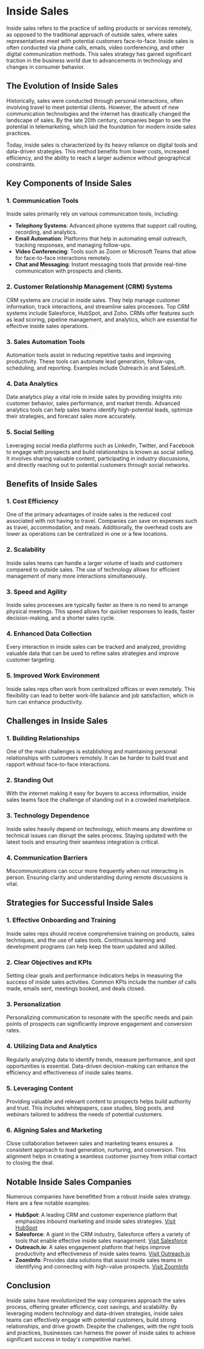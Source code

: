 # Inside Sales

Inside sales refers to the practice of selling products or services remotely, as opposed to the traditional approach of outside sales, where sales representatives meet with potential customers face-to-face. Inside sales is often conducted via phone calls, emails, video conferencing, and other digital communication methods. This sales strategy has gained significant traction in the business world due to advancements in technology and changes in consumer behavior.

## The Evolution of Inside Sales

Historically, sales were conducted through personal interactions, often involving travel to meet potential clients. However, the advent of new communication technologies and the internet has drastically changed the landscape of sales. By the late 20th century, companies began to see the potential in telemarketing, which laid the foundation for modern inside sales practices.

Today, inside sales is characterized by its heavy reliance on digital tools and data-driven strategies. This method benefits from lower costs, increased efficiency, and the ability to reach a larger audience without geographical constraints.

## Key Components of Inside Sales

### 1. **Communication Tools**

Inside sales primarily rely on various communication tools, including:

- **Telephony Systems**: Advanced phone systems that support call routing, recording, and analytics.
- **Email Automation**: Platforms that help in automating email outreach, tracking responses, and managing follow-ups.
- **Video Conferencing**: Tools such as Zoom or Microsoft Teams that allow for face-to-face interactions remotely.
- **Chat and Messaging**: Instant messaging tools that provide real-time communication with prospects and clients.
  
### 2. **Customer Relationship Management (CRM) Systems**

CRM systems are crucial in inside sales. They help manage customer information, track interactions, and streamline sales processes. Top CRM systems include Salesforce, HubSpot, and Zoho. CRMs offer features such as lead scoring, pipeline management, and analytics, which are essential for effective inside sales operations.

### 3. **Sales Automation Tools**

Automation tools assist in reducing repetitive tasks and improving productivity. These tools can automate lead generation, follow-ups, scheduling, and reporting. Examples include Outreach.io and SalesLoft.

### 4. **Data Analytics**

Data analytics play a vital role in inside sales by providing insights into customer behavior, sales performance, and market trends. Advanced analytics tools can help sales teams identify high-potential leads, optimize their strategies, and forecast sales more accurately.

### 5. **Social Selling**

Leveraging social media platforms such as LinkedIn, Twitter, and Facebook to engage with prospects and build relationships is known as social selling. It involves sharing valuable content, participating in industry discussions, and directly reaching out to potential customers through social networks.

## Benefits of Inside Sales

### 1. **Cost Efficiency**

One of the primary advantages of inside sales is the reduced cost associated with not having to travel. Companies can save on expenses such as travel, accommodation, and meals. Additionally, the overhead costs are lower as operations can be centralized in one or a few locations.

### 2. **Scalability**

Inside sales teams can handle a larger volume of leads and customers compared to outside sales. The use of technology allows for efficient management of many more interactions simultaneously.

### 3. **Speed and Agility**

Inside sales processes are typically faster as there is no need to arrange physical meetings. This speed allows for quicker responses to leads, faster decision-making, and a shorter sales cycle.

### 4. **Enhanced Data Collection**

Every interaction in inside sales can be tracked and analyzed, providing valuable data that can be used to refine sales strategies and improve customer targeting.

### 5. **Improved Work Environment**

Inside sales reps often work from centralized offices or even remotely. This flexibility can lead to better work-life balance and job satisfaction, which in turn can enhance productivity.

## Challenges in Inside Sales

### 1. **Building Relationships**

One of the main challenges is establishing and maintaining personal relationships with customers remotely. It can be harder to build trust and rapport without face-to-face interactions.

### 2. **Standing Out**

With the internet making it easy for buyers to access information, inside sales teams face the challenge of standing out in a crowded marketplace.

### 3. **Technology Dependence**

Inside sales heavily depend on technology, which means any downtime or technical issues can disrupt the sales process. Staying updated with the latest tools and ensuring their seamless integration is critical.

### 4. **Communication Barriers**

Miscommunications can occur more frequently when not interacting in person. Ensuring clarity and understanding during remote discussions is vital.

## Strategies for Successful Inside Sales

### 1. **Effective Onboarding and Training**

Inside sales reps should receive comprehensive training on products, sales techniques, and the use of sales tools. Continuous learning and development programs can help keep the team updated and skilled.

### 2. **Clear Objectives and KPIs**

Setting clear goals and performance indicators helps in measuring the success of inside sales activities. Common KPIs include the number of calls made, emails sent, meetings booked, and deals closed.

### 3. **Personalization**

Personalizing communication to resonate with the specific needs and pain points of prospects can significantly improve engagement and conversion rates.

### 4. **Utilizing Data and Analytics**

Regularly analyzing data to identify trends, measure performance, and spot opportunities is essential. Data-driven decision-making can enhance the efficiency and effectiveness of inside sales teams.

### 5. **Leveraging Content**

Providing valuable and relevant content to prospects helps build authority and trust. This includes whitepapers, case studies, blog posts, and webinars tailored to address the needs of potential customers.

### 6. **Aligning Sales and Marketing**

Close collaboration between sales and marketing teams ensures a consistent approach to lead generation, nurturing, and conversion. This alignment helps in creating a seamless customer journey from initial contact to closing the deal.

## Notable Inside Sales Companies

Numerous companies have benefitted from a robust inside sales strategy. Here are a few notable examples:

- **HubSpot**: A leading CRM and customer experience platform that emphasizes inbound marketing and inside sales strategies. [Visit HubSpot](https://www.hubspot.com/)
- **Salesforce**: A giant in the CRM industry, Salesforce offers a variety of tools that enable effective inside sales management. [Visit Salesforce](https://www.salesforce.com/)
- **Outreach.io**: A sales engagement platform that helps improve productivity and effectiveness of inside sales teams. [Visit Outreach.io](https://www.outreach.io/)
- **ZoomInfo**: Provides data solutions that assist inside sales teams in identifying and connecting with high-value prospects. [Visit ZoomInfo](https://www.zoominfo.com/)

## Conclusion

Inside sales have revolutionized the way companies approach the sales process, offering greater efficiency, cost savings, and scalability. By leveraging modern technology and data-driven strategies, inside sales teams can effectively engage with potential customers, build strong relationships, and drive growth. Despite the challenges, with the right tools and practices, businesses can harness the power of inside sales to achieve significant success in today's competitive market.